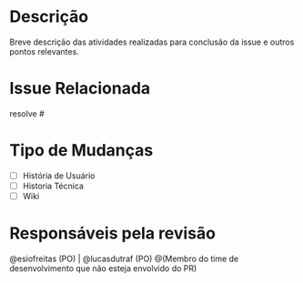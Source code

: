 # Descrição
Breve descrição das atividades realizadas para conclusão da issue e outros pontos relevantes.

# Issue Relacionada

<!---Linkar todas as issues envolvidas no PR seguindo a estrutura resolve #1, pois quando o PR é aceito todas as issues são fechadas--->
resolve #

# Tipo de Mudanças

- [ ] História de Usuário
- [ ] Historia Técnica
- [ ] Wiki

# Responsáveis pela revisão

@esiofreitas (PO) | @lucasdutraf (PO)
@(Membro do time de desenvolvimento que não esteja envolvido do PR)